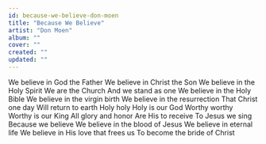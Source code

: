 ```yaml
---
id: because-we-believe-don-moen
title: "Because We Believe"
artist: "Don Moen"
album: ""
cover: ""
created: ""
updated: ""
---
```


We believe in God the Father
We believe in Christ the Son
We believe in the Holy Spirit
We are the Church
And we stand as one
We believe in the Holy Bible
We believe in the virgin birth
We believe in the resurrection
That Christ one day
Will return to earth
Holy holy
Holy is our God
Worthy worthy
Worthy is our King
All glory and honor
Are His to receive
To Jesus we sing
Because we believe
We believe in the blood of Jesus
We believe in eternal life
We believe in His love that frees us
To become the bride of Christ